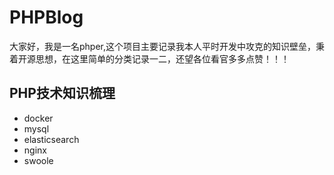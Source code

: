 # PHPBlog

大家好，我是一名phper,这个项目主要记录我本人平时开发中攻克的知识壁垒，秉着开源思想，在这里简单的分类记录一二，还望各位看官多多点赞！！！

## PHP技术知识梳理

 - docker
 - mysql
 - elasticsearch
 - nginx
 - swoole
 
